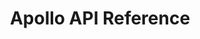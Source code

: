 ---
title: Apollo API Reference

language_tabs: # must be one of https://git.io/vQNgJ
  - shell
  - python

toc_footers:
  - <a href='https://app.apollo.io/#/settings/integrations/api'>Sign up for an API key</a>

includes:
  - introduction
  - authentication
  - ratelimits
  - errors
  - enrichment
  - people
  - organizations
  - opportunities
  - contacts
  - accounts
  - sequences
  - tasks
  - misc

search: true

code_clipboard: true
---